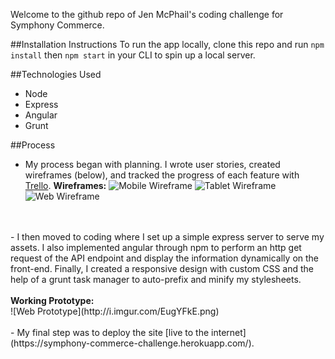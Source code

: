 Welcome to the github repo of Jen McPhail's coding challenge for Symphony Commerce. 

##Installation Instructions
To run the app locally, clone this repo and run `npm install` then `npm start` in your CLI to spin up a local server.

##Technologies Used
- Node
- Express
- Angular
- Grunt

##Process
- My process began with planning. I wrote user stories, created wireframes (below), and tracked the progress of each feature with [Trello](https://trello.com/b/Ksj1F6pk/symphony-commerce-coding-challenge).
<b>Wireframes:</b>
![Mobile Wireframe](http://i.imgur.com/IUCXroz.png)
![Tablet Wireframe](http://i.imgur.com/IRMqVrV.png)
![Web Wireframe](http://i.imgur.com/I0B3S8x.png)
<br>
<br>
- I then moved to coding where I set up a simple express server to serve my assets. I also implemented angular through npm to perform an http get request of the API endpoint and display the information dynamically on the front-end. Finally, I created a responsive design with custom CSS and the help of a grunt task manager to auto-prefix and minify my stylesheets.
<br>
<br>
<b>Working Prototype:</b>
<br>
![Web Prototype](http://i.imgur.com/EugYFkE.png)
<br>
<br>
- My final step was to deploy the site [live to the internet](https://symphony-commerce-challenge.herokuapp.com/).


